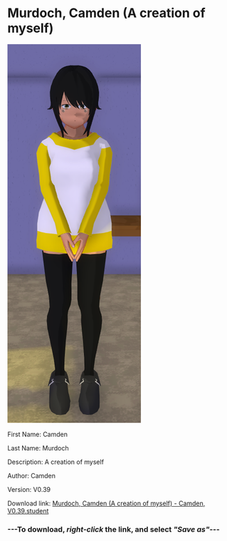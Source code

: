 # Murdoch, Camden (A creation of myself)

<img src = "https://raw.githubusercontent.com/Arbiter1223/Daigaku-Gurashi-Custom-Students/master/Students/Files/Murdoch%2C%20Camden%20(A%20creation%20of%20myself).png">

First Name: Camden

Last Name: Murdoch

Description: A creation of myself

Author: Camden

Version: V0.39

Download link: <a href="https://raw.githubusercontent.com/Arbiter1223/Daigaku-Gurashi-Custom-Students/master/Students/Files/Murdoch%2C%20Camden%20(A%20creation%20of%20myself)%20-%20Camden%2C%20V0.39.student">Murdoch, Camden (A creation of myself) - Camden, V0.39.student</a>

### ---**To download, _right-click_ the link, and select _"Save as"_**---
